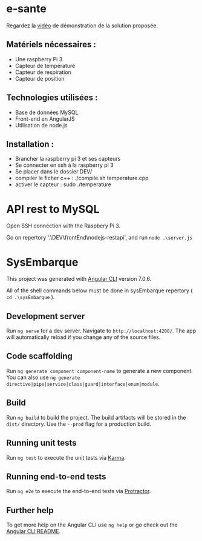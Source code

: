 ﻿# e-sante
 
 Regardez la [vidéo](https://drive.google.com/file/d/1WvZFkxHnMCOX22r3o8ENpv2GjsOVGWdT/view?usp=sharing) de démonstration de la solution proposée.

Matériels nécessaires : 
- 
 - Une raspberry Pi 3 
 - Capteur de température
 - Capteur de respiration 
 - Capteur de position 

Technologies utilisées : 
- 
- Base de données MySQL 
- Front-end en AngularJS
- Utilisation de node.js

Installation : 
- 
 - Brancher la raspberry pi 3 et ses capteurs 
 - Se connecter en ssh à la raspberry pi 3 
 - Se placer dans le dossier DEV/
 - compiler le ficher c++ : ./compile.sh temperature.cpp
 - activer le capteur : sudo ./temperature
 
# API rest to MySQL

Open SSH connection with the Raspbery Pi 3.

Go on repertory '.\DEV\frontEnd\nodejs-restapi', and run `node .\server.js`

# SysEmbarque

This project was generated with [Angular CLI](https://github.com/angular/angular-cli) version 7.0.6.

All of the shell commands below must be done in sysEmbarque repertory ( `cd .\sysEmbarque` ).

## Development server

Run `ng serve` for a dev server. Navigate to `http://localhost:4200/`. The app will automatically reload if you change any of the source files.

## Code scaffolding

Run `ng generate component component-name` to generate a new component. You can also use `ng generate directive|pipe|service|class|guard|interface|enum|module`.

## Build

Run `ng build` to build the project. The build artifacts will be stored in the `dist/` directory. Use the `--prod` flag for a production build.

## Running unit tests

Run `ng test` to execute the unit tests via [Karma](https://karma-runner.github.io).

## Running end-to-end tests

Run `ng e2e` to execute the end-to-end tests via [Protractor](http://www.protractortest.org/).

## Further help

To get more help on the Angular CLI use `ng help` or go check out the [Angular CLI README](https://github.com/angular/angular-cli/blob/master/README.md).

 

